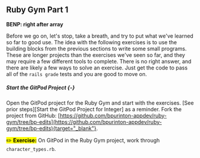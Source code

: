 ## Ruby Gym Part 1

**BENP: right after array**

Before we go on, let's stop, take a breath, and try to put what we've learned so far to good use. The idea with the following exercises is to use the building blocks from the previous sections to write some small programs. These are longer projects than the exercises we've seen so far, and they may require a few different tools to complete. There is no right answer, and there are likely a few ways to solve an exercise. Just get the code to pass all of the `rails grade` tests and you are good to move on.

##### Start the GitPod Project {-}

Open the GitPod project for the Ruby Gym and start with the exercises. [See prior steps][Start the GitPod Project for Integer] as a reminder. Fork the project from GitHub: [https://github.com/bpurinton-appdev/ruby-gym/tree/bp-edits](https://github.com/bpurinton-appdev/ruby-gym/tree/bp-edits){target="_blank"}.

<mark>✏️ **Exercise:**</mark> On GitPod in the Ruby Gym project, work through `character_types.rb`.

